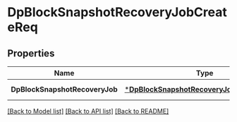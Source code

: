 # DpBlockSnapshotRecoveryJobCreateReq

## Properties
Name | Type | Description | Notes
------------ | ------------- | ------------- | -------------
**DpBlockSnapshotRecoveryJob** | [***DpBlockSnapshotRecoveryJobCreateReqJob**](DpBlockSnapshotRecoveryJobCreateReq_Job.md) |  | [default to null]

[[Back to Model list]](../README.md#documentation-for-models) [[Back to API list]](../README.md#documentation-for-api-endpoints) [[Back to README]](../README.md)


